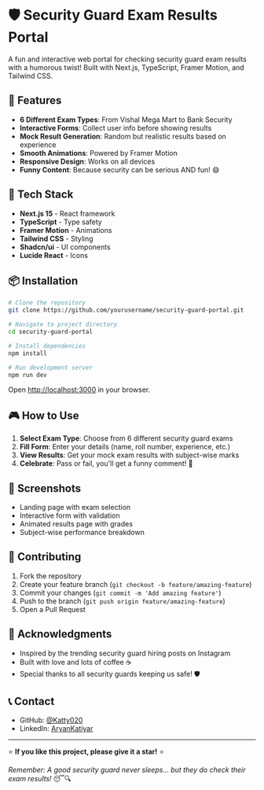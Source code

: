 # 🛡️ Security Guard Exam Results Portal

A fun and interactive web portal for checking security guard exam results with a humorous twist! Built with Next.js, TypeScript, Framer Motion, and Tailwind CSS.

## 🎯 Features

- **6 Different Exam Types**: From Vishal Mega Mart to Bank Security
- **Interactive Forms**: Collect user info before showing results
- **Mock Result Generation**: Random but realistic results based on experience
- **Smooth Animations**: Powered by Framer Motion
- **Responsive Design**: Works on all devices
- **Funny Content**: Because security can be serious AND fun! 😄

## 🚀 Tech Stack

- **Next.js 15** - React framework
- **TypeScript** - Type safety
- **Framer Motion** - Animations
- **Tailwind CSS** - Styling
- **Shadcn/ui** - UI components
- **Lucide React** - Icons

## 📦 Installation

```bash
# Clone the repository
git clone https://github.com/yourusername/security-guard-portal.git

# Navigate to project directory
cd security-guard-portal

# Install dependencies
npm install

# Run development server
npm run dev
```

Open [http://localhost:3000](http://localhost:3000) in your browser.

## 🎮 How to Use

1. **Select Exam Type**: Choose from 6 different security guard exams
2. **Fill Form**: Enter your details (name, roll number, experience, etc.)
3. **View Results**: Get your mock exam results with subject-wise marks
4. **Celebrate**: Pass or fail, you'll get a funny comment! 🎉

## 📱 Screenshots

- Landing page with exam selection
- Interactive form with validation
- Animated results page with grades
- Subject-wise performance breakdown

## 🤝 Contributing

1. Fork the repository
2. Create your feature branch (`git checkout -b feature/amazing-feature`)
3. Commit your changes (`git commit -m 'Add amazing feature'`)
4. Push to the branch (`git push origin feature/amazing-feature`)
5. Open a Pull Request


## 🙏 Acknowledgments

- Inspired by the trending security guard hiring posts on Instagram
- Built with love and lots of coffee ☕
- Special thanks to all security guards keeping us safe! 🛡️

## 📞 Contact

- GitHub: [@Katty020](https://github.com/Katty020)
- LinkedIn: [AryanKatiyar](https://linkedin.com/in/aryan-katiyar-aa4202254)

---

⭐ **If you like this project, please give it a star!** ⭐

*Remember: A good security guard never sleeps... but they do check their exam results!* 😴🔍
